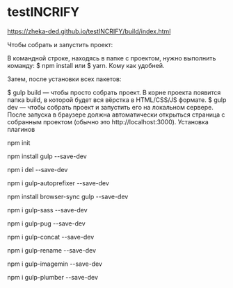 # testINCRIFY

https://zheka-ded.github.io/testINCRIFY/build/index.html

Чтобы собрать и запустить проект:

В командной строке, находясь в папке с проектом, нужно выполнить команду: $ npm install или $ yarn. Кому как удобней.

Затем, после установки всех пакетов:

$ gulp build — чтобы просто собрать проект. В корне проекта появится папка build, в которой будет вся вёрстка в HTML/CSS/JS формате. $ gulp dev — чтобы собрать проект и запустить его на локальном сервере. После запуска в браузере должна автоматически открыться страница с собранным проектом (обычно это http://localhost:3000). Установка плагинов

npm init

npm install gulp --save-dev

npm i del --save-dev

npm i gulp-autoprefixer --save-dev

npm install browser-sync gulp --save-dev

npm i gulp-sass --save-dev

npm i gulp-pug --save-dev

npm i gulp-concat --save-dev

npm i gulp-rename --save-dev

npm i gulp-imagemin --save-dev

npm i gulp-plumber --save-dev